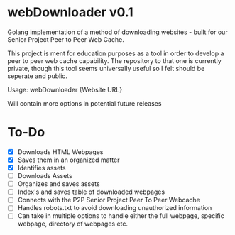 # webDownloader v0.1
Golang implementation of a method of downloading websites - built for our Senior Project Peer to Peer Web Cache.

This project is ment for education purposes as a tool in order to develop a peer to peer web cache capability. The repository to that one is currently private, though this tool seems universally useful so I felt should be seperate and public.

Usage: webDownloader {Website URL}

Will contain more options in potential future releases

# To-Do
- [x] Downloads HTML Webpages
- [x] Saves them in an organized matter
- [x] Identifies assets
- [ ] Downloads Assets
- [ ] Organizes and saves assets
- [ ] Index's and saves table of downloaded webpages
- [ ] Connects with the P2P Senior Project Peer To Peer Webcache
- [ ] Handles robots.txt to avoid downloading unauthorized information
- [ ] Can take in multiple options to handle either the full webpage, specific webpage, directory of webpages etc.
